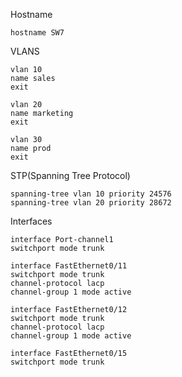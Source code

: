 Hostname
```
hostname SW7
```
VLANS
```
vlan 10
name sales
exit

vlan 20
name marketing
exit

vlan 30
name prod
exit
```
STP(Spanning Tree Protocol)
```
spanning-tree vlan 10 priority 24576
spanning-tree vlan 20 priority 28672
```
Interfaces
```
interface Port-channel1
switchport mode trunk

interface FastEthernet0/11
switchport mode trunk
channel-protocol lacp
channel-group 1 mode active

interface FastEthernet0/12
switchport mode trunk
channel-protocol lacp
channel-group 1 mode active
 
interface FastEthernet0/15
switchport mode trunk
```
